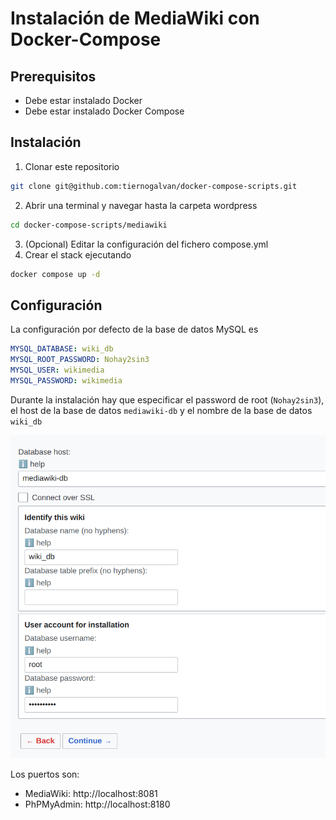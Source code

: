 # Instalación de MediaWiki con Docker-Compose

## Prerequisitos

- Debe estar instalado Docker
- Debe estar instalado Docker Compose

## Instalación

1. Clonar este repositorio  
```bash 
git clone git@github.com:tiernogalvan/docker-compose-scripts.git
``` 
2. Abrir una terminal y navegar hasta la carpeta wordpress
```bash 
cd docker-compose-scripts/mediawiki
```
3. (Opcional) Editar la configuración del fichero compose.yml
4. Crear el stack ejecutando
```bash 
docker compose up -d
```

## Configuración 

La configuración por defecto de la base de datos MySQL es

````yml
MYSQL_DATABASE: wiki_db
MYSQL_ROOT_PASSWORD: Nohay2sin3
MYSQL_USER: wikimedia
MYSQL_PASSWORD: wikimedia
````

Durante la instalación hay que especificar el password de root (`Nohay2sin3`), el host de la base de datos `mediawiki-db` y el nombre de la base de datos `wiki_db`

![img.png](img.png)

Los puertos son:
- MediaWiki: http://localhost:8081
- PhPMyAdmin: http://localhost:8180
